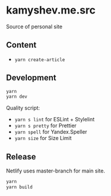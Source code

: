 # kamyshev.me.src

Source of personal site

## Content

+ `yarn create-article`

## Development

```sh
yarn
yarn dev
```

Quality script:
+ `yarn s lint` for ESLint + Stylelint
+ `yarn s pretty` for Prettier
+ `yarn spell` for Yandex.Speller
+ `yarn size` for Size Limit

## Release

Netlify uses master-branch for main site.

```sh
yarn
yarn build
```
